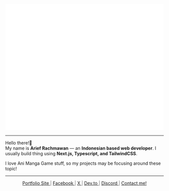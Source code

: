 <p align='center'>
<img src='./img/header.svg' alt='Header' width="800" height="400" />
  <!-- <img src='./img/banner.webp' alt='mbaharip banner' style='width:100%; border-radius: 12px;' />
  <span style='font-size:10px;'>Logo by <a href='https://twitter.com/RINYA_P' target='_blank' rel='noopener noreferrer'>りにゃ (RINYA_P)</a></span> -->
</p>


---
<!-- ABOUT:START -->
Hello there!👋  
My name is **Arief Rachmawan** — an **Indonesian based web developer**. I usually build thing using **Next.js, Typescript, and TailwindCSS**.

I love Ani Manga Game stuff, so my projects may be focusing around these topic!  
<!-- ABOUT:END -->

---

<p align='center' style='color:rgba(110,110,110)'>
  <a href='https://www.mbaharip.com' target='_blank' rel='noopener noreferrer'>
    Portfolio Site
  </a>
  |
  <a href='https://www.facebook.com/mbaharip07' target='_blank' rel='noopener noreferrer'>
    Facebook
  </a>
  |
  <a href='https://www.x.com/mbaharip_' target='_blank' rel='noopener noreferrer'>
    X
  </a>
  |
  <a href='https://dev.to/mbaharip' target='_blank' rel='noopener noreferrer'>
    Dev.to
  </a>
  |
  <a href='https://discord.com/users/652155604172931102' target='_blank' rel='noopener noreferrer'>
    Discord
  </a>
  |
  <a href='mailto:support@mbaharip.com' target='_blank' rel='noopener noreferrer'>
    Contact me!
  </a>
</p>
